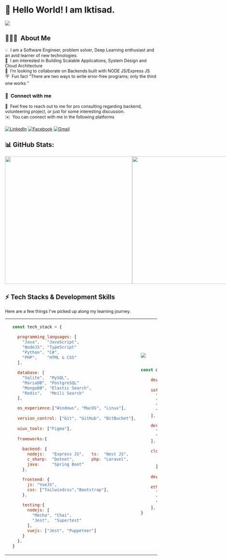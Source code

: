 
# 👋 Hello World! I am Iktisad.
[![](https://visitcount.itsvg.in/api?id=Iktisad&icon=0&color=0)](https://visitcount.itsvg.in)

<dl>

##  <dt> 👨🏻‍💻 &nbsp;**About Me**</dt>


💡 &nbsp;I am a Software Engineer, problem solver, Deep Learning enthusiast and an avid learner of new technologies. \
👀 &nbsp;I am interested in Building Scalable Applications, System Design and Cloud Architecture \
💞️ &nbsp;I’m looking to collaborate on Backends built with NODE JS/Express JS \
🪧 &nbsp;Fun fact <q>There are two ways to write error-free programs; only the third one works </q>

### <dt>👥️ &nbsp;**Connect with me**</dt>

💬 &nbsp;Feel free to reach out to me for pro consulting regarding backend, volunteering project, or just for some interesting discussion. \
 ✉️ &nbsp;You can connect with me in the following platforms </br></br>
[![LinkedIn](https://img.shields.io/badge/LinkedIn-0077B5?style=for-the-badge&logo=linkedin&logoColor=white)](https://www.linkedin.com/in/iktisad-rashid)
 [![Facebook](https://img.shields.io/badge/Facebook-%231877F2.svg?style=for-the-badge&logo=Facebook&logoColor=white)](https://facebook.com/Iktisad) 
[![Gmail](https://img.shields.io/badge/Gmail-D14836?style=for-the-badge&logo=gmail&logoColor=white)](mailto:iktisad.rashid@gmail.com)

<dd>
</dl>

## 📊 GitHub Stats:

<div style='display:flex'>

<img src='https://github-readme-stats.vercel.app/api?username=Iktisad&theme=vue-dark&hide_border=false&include_all_commits=true&count_private=true' width='421' >

<img src='https://github-readme-streak-stats.herokuapp.com/?user=Iktisad&theme=vue-dark&hide_border=false' width='421'>

</div>

## ⚡ Tech Stacks & Development Skills

Here are a few things I've picked up along my learning journey.

<table>

<tr>

<td width="400">


````js
  const tech_stack = {

    programming_languages: [
      "Java",   "JavaScript",
      "NodeJS", "TypeScript"
      "Python", "C#",
      "PHP",    "HTML & CSS"
    ],

    database: [
      "Sqlite",  "MySQL",
      "MariaDB", "PostgreSQL"
      "MongoDB", "Elastic Search", 
      "Redis",   "Meili Search"
    ],

    os_experience:["Windows", "MacOS", "Linux"],
    
    version_control: ["Git", "GitHub", "BitBucket"],
    
    uiux_tools: ["Figma"],
    
    frameworks:{

      backend: {
        nodejs:   "Express JS",   ts:  "Nest JS",
        c_sharp:  "Dotnet",       php: "Laravel",
        java:     "Spring Boot"
      },

      frontend: {
        js: "VueJS",
        css: ["Tailwindcss","Bootstrap"],
      },

      testing:{
        nodejs: [ 
          "Mocha", "Chai",
          "Jest",  "Supertest"
        ],
        vuejs: ["Jest", "Puppeteer"]
      }
    },
  }
````
</td>

<td width=400>

<img src='https://media.giphy.com/media/RbDKaczqWovIugyJmW/giphy.gif'>

```js 

const development_skills = {

    development_style: ["TDD", "BDD"],
    
    software_architecture:[
      "RESTful",  "n-tier",
      "Modular", 
      "SOA - Service Oriented Architecture",
      "MVC - Model:View:Controller"
    ],

    design_patterns: [
      "Repository pattern", "Adapter Pattern",
      "DI Pattern",          "Builder Pattern"
    ],

    cloud_services: [
        "Digital Ocean",      "Microsoft Azure",
        "Amazon Web Service", "Google Cloud Platform"
      ],
    
    dev_ops: ["Docker","Jenkins"],
    
    ethusiast: [
      "Machine Learning",
      "Deep Learning",
      "Mathematics"
    ],
} 

```

</td>
</tr>
</table>
